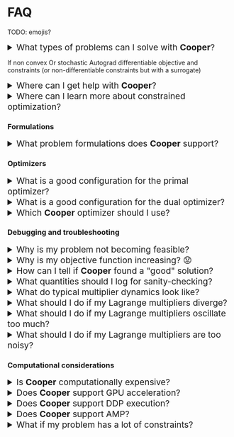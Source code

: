 # FAQ

TODO: emojis?

<details>
  <summary style="font-size: 1.2rem;">
    What types of problems can I solve with <b>Cooper</b>?
  </summary>
  <div style="margin-left: 20px;">
    Answer here. For convex problems or problems with special structure, suggest other libraries.
  </div>
</details>

If non convex
Or stochastic
Autograd differentiable objective and constraints (or non-differentiable constraints but with a surrogate)


<details>
  <summary style="font-size: 1.2rem;">
    Where can I get help with <b>Cooper</b>?
  </summary>
  <div style="margin-left: 20px;">
    You can ask questions and get help on our <a href="https://discord.gg/Aq5PjH8m6E">Discord server</a>.
  </div>
</details>

<details>
  <summary style="font-size: 1.2rem;">
    Where can I learn more about constrained optimization?
  </summary>
  <div style="margin-left: 20px;">
    You can find more on convex constrained optimization in <a href="https://web.stanford.edu/~boyd/cvxbook/">Convex Optimization</a> by Boyd and Vandenberghe.
    For non-convex constrained optimization, you can check out <a href="http://athenasc.com/nonlinbook.html">Nonlinear Programming</a> by Bertsekas.
  </div>
</details>

### Formulations

<details>
  <summary style="font-size: 1.2rem;">
    What problem formulations does <b>Cooper</b> support?
  </summary>
  <div style="margin-left: 20px;">
    <b>Cooper</b> supports the following formulations:
    <ul>
      <li><a href="https://cooper.readthedocs.io/en/latest/lagrangian_formulation.html#lagrangian-formulation">Lagrangian Formulation.</a></li>
      <li><a href="https://cooper.readthedocs.io/en/latest/lagrangian_formulation.html#augmented-lagrangian-formulation">Augmented Lagrangian Formulation.</a></li>
    </ul>
  </div>
</details>

### Optimizers

<details>
  <summary style="font-size: 1.2rem;">
    What is a good configuration for the primal optimizer?
  </summary>
  <div style="margin-left: 20px;">
    You can use whichever optimizer you prefer for your task, e.g., SGD, Adam, ...
  </div>
</details>

<details>
  <summary style="font-size: 1.2rem;">
    What is a good configuration for the dual optimizer?
  </summary>
  <div style="margin-left: 20px;">
    For the dual optimizer, we recommend starting with SGD. If the dual learning rate is difficult to tune or if the Lagrange multipliers present oscillations, we recommend using <a href="TODO">nuPI</a>.
  </div>
</details>

<details>
  <summary style="font-size: 1.2rem;">
    Which <b>Cooper</b> optimizer should I use?
  </summary>
  <div style="margin-left: 20px;">
    <b>Cooper</b> provides a range of CooperOptimizers to choose from. The <b>AlternatingDualPrimalOptimizer</b> is a good starting point. For details, <a href=https://cooper.readthedocs.io/en/latest/optim.html>see</a>.
  </div>
</details>

### Debugging and troubleshooting

<details>
  <summary style="font-size: 1.2rem;">
    Why is my problem not becoming feasible?
  </summary>
  <div style="margin-left: 20px;">
    There are several reasons why this might happen.
    <ul>
      <li>Check if the constraints are correctly implemented.</li>
      <li>Check if the Lagrange multipliers are being updated correctly.</li>
      <li>Check if the dual learning rate is too high.</li>
    </ul>
  </div>
</details>


<details>
  <summary style="font-size: 1.2rem;">
    Why is my objective function increasing? 😟
  </summary>
  <div style="margin-left: 20px;">
    There are several reasons why this might happen. But the most common one is that the dual learning rate is too high. Try reducing it.
  </div>
</details>

<details>
  <summary style="font-size: 1.2rem;">
    How can I tell if <b>Cooper</b> found a "good" solution?
  </summary>
  <div style="margin-left: 20px;">
    Check the constraint violations. If the constraints are satisfied, you have a good solution.
  </div>
</details>

<details>
  <summary style="font-size: 1.2rem;">
    What quantities should I log for sanity-checking?
  </summary>
  <div style="margin-left: 20px;">
    Log the loss, the constraint violations, the multiplier values, and the Lagrangian.
  </div>
</details>

<details>
  <summary style="font-size: 1.2rem;">
    What do typical multiplier dynamics look like?
  </summary>
  <div style="margin-left: 20px;">
    Answer here. Complementary slackness.
  </div>
</details>

<details>
  <summary style="font-size: 1.2rem;">
    What should I do if my Lagrange multipliers diverge?
  </summary>
  <div style="margin-left: 20px;">
    You can try reducing the learning rates or using a different optimizer.
  </div>
</details>

<details>
  <summary style="font-size: 1.2rem;">
    What should I do if my Lagrange multipliers oscillate too much?
  </summary>
  <div style="margin-left: 20px;">
    Answer here.
  </div>
</details>

<details>
  <summary style="font-size: 1.2rem;">
    What should I do if my Lagrange multipliers are too noisy?
  </summary>
  <div style="margin-left: 20px;">
    Answer here.
  </div>
</details>

### Computational considerations

<details>
  <summary style="font-size: 1.2rem;">
    Is <b>Cooper</b> computationally expensive?
  </summary>
  <div style="margin-left: 20px;">
    Answer here.
  </div>
</details>


<details>
  <summary style="font-size: 1.2rem;">
    Does <b>Cooper</b> support GPU acceleration?
  </summary>
  <div style="margin-left: 20px;">
    Answer here.
  </div>
</details>

<details>
  <summary style="font-size: 1.2rem;">
    Does <b>Cooper</b> support DDP execution?
  </summary>
  <div style="margin-left: 20px;">
    Answer here.
  </div>
</details>

<details>
  <summary style="font-size: 1.2rem;">
    Does <b>Cooper</b> support AMP?
  </summary>
  <div style="margin-left: 20px;">
    Answer here.
  </div>
</details>

<details>
  <summary style="font-size: 1.2rem;">
    What if my problem has a lot of constraints?
  </summary>
  <div style="margin-left: 20px;">
    Answer here. IndexedMultipliers, ImplicitMultipliers, etc.
  </div>

### Advanced topics


### Miscellaneous

<details>
  <summary style="font-size: 1.2rem;">
    How do I cite <b>Cooper</b>?
  </summary>
  <div style="margin-left: 20px;">
    Answer here.
  </div>
</details>

<details>
  <summary style="font-size: 1.2rem;">
    Is there a JAX version of <b>Cooper</b>?
  </summary>
  <div style="margin-left: 20px;">
    Answer here.
  </div>
</details>

<details>
  <summary style="font-size: 1.2rem;">
    Is there a TensorFlow version of <b>Cooper</b>?
  </summary>
  <div style="margin-left: 20px;">
    Answer here. TFCO is a good alternative.
  </div>
</details>
